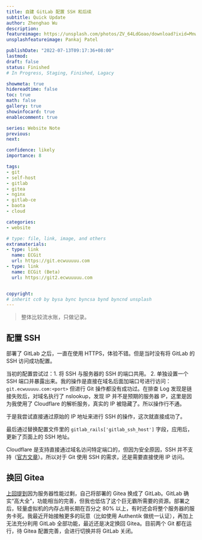 ```yaml
---
title: 自建 GitLab 配置 SSH 和后续
subtitle: Quick Update
author: Zhenghao Wu
description: 
featureimage: https://unsplash.com/photos/ZV_64LdGoao/download?ixid=MnwxMjA3fDB8MXxzZWFyY2h8NHx8Z2l0fGVufDB8fHx8MTY1MDY4NDUzNw&force=true&w=2400
unsplashfeatureimage: Pankaj Patel

publishDate: "2022-07-13T09:17:36+08:00"
lastmod: 
draft: false
status: Finished
# In Progress, Staging, Finished, Lagacy

showmeta: true
hidereadtime: false
toc: true
math: false
gallery: true
showinfocard: true
enablecomment: true

series: Website Note
previous:
next:

confidence: likely
importance: 8

tags:
- git
- self-host
- gitlab
- gitea
- nginx
- gitlab-ce
- baota
- cloud

categories:
- website

# type: file, link, image, and others
extramaterials:
- type: link
  name: ECGit
  url: https://git.ecwuuuuu.com
- type: link
  name: ECGit (Beta)
  url: https://git2.ecwuuuuu.com


copyright: 
# inherit cc0 by bysa bync byncsa bynd byncnd unsplash
---
```


> 整体比较流水账，只做记录。

## 配置 SSH

部署了 GitLab 之后，一直在使用 HTTPS，体验不错。但是当时没有将 GitLab 的 SSH 访问成功配置。

当初的配置尝试过：1. 将 SSH 与服务器的 SSH 的端口共用。 2. 单独设置一个 SSH 端口并暴露出来。我的操作是直接在域名后面加端口号进行访问：`git.ecwuuuuu.com:<port>` 但进行 Git 操作都没有成功过。在排查 Log 发现是链接失败后，对域名执行了 nslookup，发现 IP 并不是预期的服务器 IP，这里是因为我使用了 Cloudflare 的解析服务，真实的 IP 被隐藏了。所以操作行不通。

于是我尝试直接通过原始的 IP 地址来进行 SSH 的操作，这次就直接成功了。

最后通过替换配置文件里的 `gitlab_rails['gitlab_ssh_host']` 字段，应用后，更新了页面上的 SSH 地址。

Cloudflare 是支持直接通过域名访问特定端口的，但因为安全原因，SSH 并不支持（[官方文章](https://blog.cloudflare.com/cloudflare-now-supporting-more-ports/#ftpsshandnonwebprotocols)）。所以对于 Git 使用 SSH 的需求，还是需要直接使用 IP 访问。

## 换回 Gitea

[上回提到](/post/self-host-gitlab-instance/)因为服务器性能过剩，自己将部署的 Gitea 换成了 GitLab。GitLab 确实“高大全”，功能相当的完善，但我也低估了这个巨无霸所需要的资源。部署之后，轻量虚拟机的内存占用长期在百分之 80% 以上，有时还会将整个服务器的服务卡死。我最近开始接触更多的玩意（比如使用 Authentik 做统一认证），再加上无法充分利用 GitLab 全部功能，最近还是决定换回 Gitea。目前两个 Git 都在运行，待 Gitea 配置完善，会进行切换并将 GitLab 关闭。